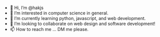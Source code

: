 - 👋 Hi, I’m @hakjs
- 👀 I’m interested in computer science in general.
- 🌱 I’m currently learning python, javascript, and web development.
- 💞️ I’m looking to collaborate on web design and software development!
- 📫 How to reach me ... DM me please.

<!---
hakjs/hakjs is a ✨ special ✨ repository because its `README.md` (this file) appears on your GitHub profile.
You can click the Preview link to take a look at your changes.
--->
